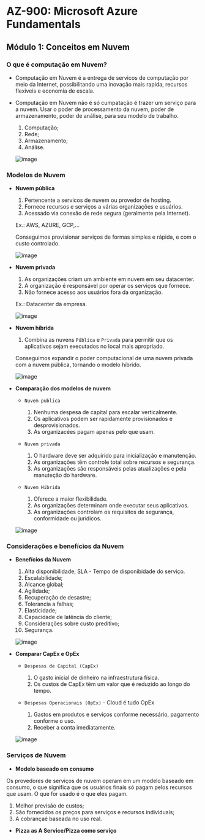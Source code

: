 # AZ-900: Microsoft Azure Fundamentals

## Módulo 1: Conceitos em Nuvem

### O que é computação em Nuvem?

- Computação em Nuvem é a entrega de servicos de computação por meio da Internet, possibilitando uma inovação mais rapida, recursos flexiveis e economia de escala.

- Computação em Nuvem não é só cumpatação é trazer um serviço para a nuvem. Usar o poder de processamento da nuvem, poder de armazenamento, poder de análise, para seu modelo de trabalho.
  
  1. Computação;
  2. Rede;
  3. Armazenamento;
  4. Análise.
  
  ![image](https://user-images.githubusercontent.com/86172286/193884554-f0795cb0-b998-4986-9c3b-9470b025ce8e.png)

### Modelos de Nuvem

- **Nuvem pública**

  1. Pertencente a servicos de nuvem ou provedor de hosting.
  2. Fornece recursos e serviços a várias organizações e usuários.
  3. Acessado via conexão de rede segura (geralmente pela Internet).

  Ex.: AWS, AZURE, GCP,...

  Conseguimos provisionar serviços de formas simples e rápida, e com o custo controlado.

  ![image](https://user-images.githubusercontent.com/86172286/193884605-426f3c54-2632-4d49-8eb3-a005aba02bc3.png)

- **Nuvem privada**

  1. As organizações criam um ambiente em nuvem em seu datacenter.
  2. A organização é responsável por operar os serviços que fornece.
  3. Não fornece acesso aos usuários fora da organização.

  Ex.: Datacenter da empresa.
  
  ![image](https://user-images.githubusercontent.com/86172286/193886043-c4a11bad-e9a4-4021-8d7c-b71febed0158.png)

- **Nuvem híbrida**

  1. Combina as nuvens `Pública` e `Privada` para permitir que os aplicativos sejam executados no local mais apropriado.

  Conseguimos expandir o poder computacional de uma nuvem privada com a nuvem pública, tornando o modelo híbrido.

  ![image](https://user-images.githubusercontent.com/86172286/193886141-1a07399d-2cde-4070-9c3a-0eeb071be7de.png)


- **Comparação dos modelos de nuvem**

  - `Nuvem publica`
    1. Nenhuma despesa de capital para escalar verticalmente.
    2. Os aplicativos podem ser rapidamente provisionados e desprovisionados.
    3. As organizacées pagam apenas pelo que usam.
    
  - `Nuvem privada`
    1. O hardware deve ser adquirido para inicialização e manutenção.
    2. As organizações têm controle total sobre recursos e segurança.
    3. As organizações são responsáveis pelas atualizações e pela manuteção do hardware.

  - `Nuvem Hibrida`
    1. Oferece a maior flexibilidade.
    2. As organizações determinam onde executar seus aplicativos.
    3. As organizações controlam os requisitos de segurança, conformidade ou jurídicos.

  ![image](https://user-images.githubusercontent.com/86172286/193887476-a459b9c3-90cf-4e6b-88eb-1b3d0b9fa17f.png)
  
### Considerações e benefícios da Nuvem

- **Benefícios da Nuvem**

  1. Alta disponibilidade; SLA - Tempo de disponibidade do serviço.
  2. Escalabilidade;
  3. Alcance global;
  4. Agilidade;
  5. Recuperação de desastre;
  6. Tolerancia a falhas;
  7. Elasticidade;
  8. Capacidade de latência do cliente;
  9. Considerações sobre custo preditivo;
  10. Segurança.

  ![image](https://user-images.githubusercontent.com/86172286/193890083-7c22bbd3-d989-4224-9441-e1cfd24f6155.png)

- **Comparar CapEx e OpEx**

  - `Despesas de Capital (CapEx)`
    1. O gasto inicial de dinheiro na infraestrutura física.
    2. Os custos de CapEx têm um valor que é reduzido ao longo do tempo.

  - `Despesas Operacionais (OpEx)` - Cloud é tudo OpEx
    1. Gastos em produtos e serviços conforme necessário, pagamento conforme o uso.
    2. Receber a conta imediatamente.

  ![image](https://user-images.githubusercontent.com/86172286/193890143-58a86f2e-a6de-4559-82bc-f862a960f47a.png)

### Serviços de Nuvem

- **Modelo baseado em consumo**

Os provedores de serviços de nuvem operam em um modelo baseado em consumo, o que significa que os usuários finais só pagam pelos recursos que usam. O que for usado é o que eles pagam.

  1. Melhor previsão de custos; 
  2. São fornecidos os preços para serviços e recursos individuais;
  3. A cobrançaé baseada no uso real.

- **Pizza as A Service/Pizza como serviço**

